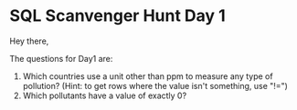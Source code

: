 # SQL Scanvenger Hunt Day 1

Hey there,

The questions for Day1 are:

1. Which countries use a unit other than ppm to measure any type of pollution? (Hint: to get rows where the value isn't something, use "!=")
2. Which pollutants have a value of exactly 0?